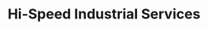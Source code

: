 ---
title: "Hi-Speed Industrial Services"
url: /little-rock/hi-speed-industrial-services/
shop: Allgemein
---